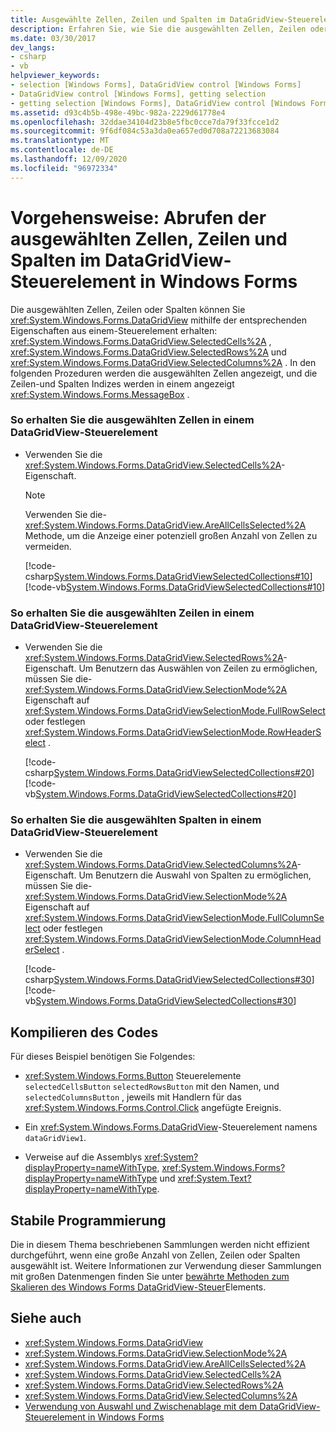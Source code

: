 ```yaml
---
title: Ausgewählte Zellen, Zeilen und Spalten im DataGridView-Steuerelement
description: Erfahren Sie, wie Sie die ausgewählten Zellen, Zeilen oder Spalten mithilfe entsprechender Eigenschaften aus einem DataGridView-Steuerelement erhalten.
ms.date: 03/30/2017
dev_langs:
- csharp
- vb
helpviewer_keywords:
- selection [Windows Forms], DataGridView control [Windows Forms]
- DataGridView control [Windows Forms], getting selection
- getting selection [Windows Forms], DataGridView control [Windows Forms]
ms.assetid: d93c4b5b-498e-49bc-982a-2229d61778e4
ms.openlocfilehash: 32ddae34104d23b8e5fbc0cce7da79f33fcce1d2
ms.sourcegitcommit: 9f6df084c53a3da0ea657ed0d708a72213683084
ms.translationtype: MT
ms.contentlocale: de-DE
ms.lasthandoff: 12/09/2020
ms.locfileid: "96972334"
---
```

# <a name="how-to-get-the-selected-cells-rows-and-columns-in-the-windows-forms-datagridview-control"></a>Vorgehensweise: Abrufen der ausgewählten Zellen, Zeilen und Spalten im DataGridView-Steuerelement in Windows Forms
Die ausgewählten Zellen, Zeilen oder Spalten können Sie <xref:System.Windows.Forms.DataGridView> mithilfe der entsprechenden Eigenschaften aus einem-Steuerelement erhalten: <xref:System.Windows.Forms.DataGridView.SelectedCells%2A> , <xref:System.Windows.Forms.DataGridView.SelectedRows%2A> und <xref:System.Windows.Forms.DataGridView.SelectedColumns%2A> . In den folgenden Prozeduren werden die ausgewählten Zellen angezeigt, und die Zeilen-und Spalten Indizes werden in einem angezeigt <xref:System.Windows.Forms.MessageBox> .  
  
### <a name="to-get-the-selected-cells-in-a-datagridview-control"></a>So erhalten Sie die ausgewählten Zellen in einem DataGridView-Steuerelement  
  
- Verwenden Sie die <xref:System.Windows.Forms.DataGridView.SelectedCells%2A>-Eigenschaft.  
  
    > [!NOTE]
    > Verwenden Sie die- <xref:System.Windows.Forms.DataGridView.AreAllCellsSelected%2A> Methode, um die Anzeige einer potenziell großen Anzahl von Zellen zu vermeiden.  
  
     [!code-csharp[System.Windows.Forms.DataGridViewSelectedCollections#10](~/samples/snippets/csharp/VS_Snippets_Winforms/System.Windows.Forms.DataGridViewSelectedCollections/CS/DataGridViewSelectedCollections.cs#10)]
     [!code-vb[System.Windows.Forms.DataGridViewSelectedCollections#10](~/samples/snippets/visualbasic/VS_Snippets_Winforms/System.Windows.Forms.DataGridViewSelectedCollections/VB/DataGridViewSelectedCollections.vb#10)]  
  
### <a name="to-get-the-selected-rows-in-a-datagridview-control"></a>So erhalten Sie die ausgewählten Zeilen in einem DataGridView-Steuerelement  
  
- Verwenden Sie die <xref:System.Windows.Forms.DataGridView.SelectedRows%2A>-Eigenschaft. Um Benutzern das Auswählen von Zeilen zu ermöglichen, müssen Sie die- <xref:System.Windows.Forms.DataGridView.SelectionMode%2A> Eigenschaft auf <xref:System.Windows.Forms.DataGridViewSelectionMode.FullRowSelect> oder festlegen <xref:System.Windows.Forms.DataGridViewSelectionMode.RowHeaderSelect> .  
  
     [!code-csharp[System.Windows.Forms.DataGridViewSelectedCollections#20](~/samples/snippets/csharp/VS_Snippets_Winforms/System.Windows.Forms.DataGridViewSelectedCollections/CS/DataGridViewSelectedCollections.cs#20)]
     [!code-vb[System.Windows.Forms.DataGridViewSelectedCollections#20](~/samples/snippets/visualbasic/VS_Snippets_Winforms/System.Windows.Forms.DataGridViewSelectedCollections/VB/DataGridViewSelectedCollections.vb#20)]  
  
### <a name="to-get-the-selected-columns-in-a-datagridview-control"></a>So erhalten Sie die ausgewählten Spalten in einem DataGridView-Steuerelement  
  
- Verwenden Sie die <xref:System.Windows.Forms.DataGridView.SelectedColumns%2A>-Eigenschaft. Um Benutzern die Auswahl von Spalten zu ermöglichen, müssen Sie die- <xref:System.Windows.Forms.DataGridView.SelectionMode%2A> Eigenschaft auf <xref:System.Windows.Forms.DataGridViewSelectionMode.FullColumnSelect> oder festlegen <xref:System.Windows.Forms.DataGridViewSelectionMode.ColumnHeaderSelect> .  
  
     [!code-csharp[System.Windows.Forms.DataGridViewSelectedCollections#30](~/samples/snippets/csharp/VS_Snippets_Winforms/System.Windows.Forms.DataGridViewSelectedCollections/CS/DataGridViewSelectedCollections.cs#30)]
     [!code-vb[System.Windows.Forms.DataGridViewSelectedCollections#30](~/samples/snippets/visualbasic/VS_Snippets_Winforms/System.Windows.Forms.DataGridViewSelectedCollections/VB/DataGridViewSelectedCollections.vb#30)]  
  
## <a name="compiling-the-code"></a>Kompilieren des Codes  
 Für dieses Beispiel benötigen Sie Folgendes:  
  
- <xref:System.Windows.Forms.Button> Steuerelemente `selectedCellsButton` `selectedRowsButton` mit den Namen, und `selectedColumnsButton` , jeweils mit Handlern für das <xref:System.Windows.Forms.Control.Click> angefügte Ereignis.  
  
- Ein <xref:System.Windows.Forms.DataGridView>-Steuerelement namens `dataGridView1`.  
  
- Verweise auf die Assemblys <xref:System?displayProperty=nameWithType>, <xref:System.Windows.Forms?displayProperty=nameWithType> und <xref:System.Text?displayProperty=nameWithType>.  
  
## <a name="robust-programming"></a>Stabile Programmierung  
 Die in diesem Thema beschriebenen Sammlungen werden nicht effizient durchgeführt, wenn eine große Anzahl von Zellen, Zeilen oder Spalten ausgewählt ist. Weitere Informationen zur Verwendung dieser Sammlungen mit großen Datenmengen finden Sie unter [bewährte Methoden zum Skalieren des Windows Forms DataGridView-Steuer](best-practices-for-scaling-the-windows-forms-datagridview-control.md)Elements.  
  
## <a name="see-also"></a>Siehe auch

- <xref:System.Windows.Forms.DataGridView>
- <xref:System.Windows.Forms.DataGridView.SelectionMode%2A>
- <xref:System.Windows.Forms.DataGridView.AreAllCellsSelected%2A>
- <xref:System.Windows.Forms.DataGridView.SelectedCells%2A>
- <xref:System.Windows.Forms.DataGridView.SelectedRows%2A>
- <xref:System.Windows.Forms.DataGridView.SelectedColumns%2A>
- [Verwendung von Auswahl und Zwischenablage mit dem DataGridView-Steuerelement in Windows Forms](selection-and-clipboard-use-with-the-windows-forms-datagridview-control.md)
